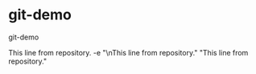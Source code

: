 # git-demo
git-demo

This line from repository.
-e "\nThis line from repository." 
 "This line from repository." 
